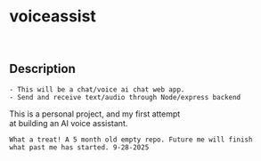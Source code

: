 # voiceassist

<br>

## Description
```
- This will be a chat/voice ai chat web app.
- Send and receive text/audio through Node/express backend
``` 



This is a personal project, and my first attempt  
at building an AI voice assistant. 

```
What a treat! A 5 month old empty repo. Future me will finish
what past me has started. 9-28-2025
```
